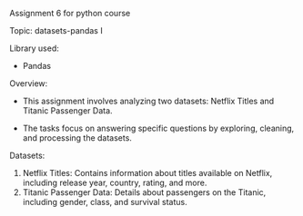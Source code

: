 Assignment 6 for python course

Topic: datasets-pandas I

Library used:

* Pandas

Overview:

* This assignment involves analyzing two datasets: Netflix Titles and Titanic Passenger Data. 

* The tasks focus on answering specific questions by exploring, cleaning, and processing the datasets.

Datasets:

1. Netflix Titles: Contains information about titles available on Netflix, including release year, country, rating, and more.
2. Titanic Passenger Data: Details about passengers on the Titanic, including gender, class, and survival status.
